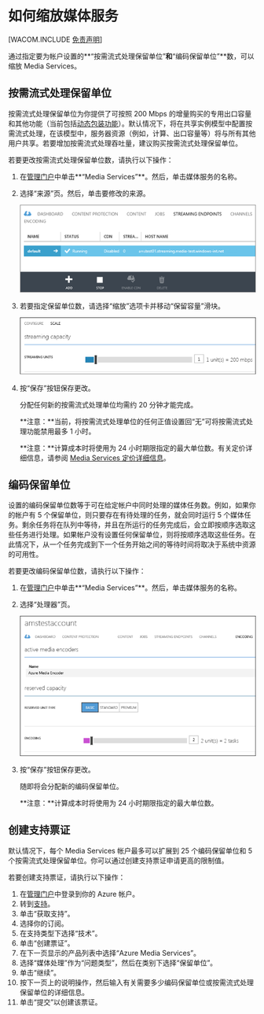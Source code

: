 <properties linkid="manage-services-mediaservices-scale-media-service" urlDisplayName="How to scale" pageTitle="How to Scale a media service | Azure Documentation" metaKeywords="" description="Learn how to scale Media Services by specifying the number of On-Demand Streaming Reserved Units and Encoding Reserved Units that you would like your account to be provisioned with." metaCanonical="" services="media-services" documentationCenter="" title="How to Scale a Media Service" authors="migree" solutions="" manager="" editor="" />
<tags ms.service="media-services"
    ms.date="02/20/2015"
    wacn.date="04/11/2015"
    />

如何缩放媒体服务
================

[WACOM.INCLUDE [免责声明](../includes/disclaimer.md)]

通过指定要为帐户设置的**“按需流式处理保留单位”**和**“编码保留单位”**数，可以缩放 Media Services。

按需流式处理保留单位
--------------------

按需流式处理保留单位为你提供了可按照 200 Mbps 的增量购买的专用出口容量和其他功能（当前包括[动态包装功能](https://msdn.microsoft.com/zh-CN/library/jj889436.aspx)）。默认情况下，将在共享实例模型中配置按需流式处理，在该模型中，服务器资源（例如，计算、出口容量等）将与所有其他用户共享。若要增加按需流式处理吞吐量，建议购买按需流式处理保留单位。

若要更改按需流式处理保留单位数，请执行以下操作：

1.  在[管理门户](https://manage.windowsazure.cn)中单击**“Media Services”**。然后，单击媒体服务的名称。

2.  选择“来源”页。然后，单击要修改的来源。

    ![“来源”页](./media/media-services-how-to-scale/media-services-origin-page.png)

3.  若要指定保留单位数，请选择“缩放”选项卡并移动“保留容量”滑块。

    ![“缩放”页](./media/media-services-how-to-scale/media-services-origin-scale.png)

4.  按“保存”按钮保存更改。

    分配任何新的按需流式处理单位均需约 20 分钟才能完成。

    **注意：**当前，将按需流式处理单位的任何正值设置回“无”可将按需流式处理功能禁用最多 1 小时。

    **注意：**计算成本时将使用为 24 小时期限指定的最大单位数。有关定价详细信息，请参阅 [Media Services 定价详细信息](/pricing/details/#header-9)。

编码保留单位
------------

设置的编码保留单位数等于可在给定帐户中同时处理的媒体任务数。例如，如果你的帐户有 5 个保留单位，则只要存在有待处理的任务，就会同时运行 5 个媒体任务。剩余任务将在队列中等待，并且在所运行的任务完成后，会立即按顺序选取这些任务进行处理。如果帐户没有设置任何保留单位，则将按顺序选取这些任务。在此情况下，从一个任务完成到下一个任务开始之间的等待时间将取决于系统中资源的可用性。

若要更改编码保留单位数，请执行以下操作：

1.  在[管理门户](https://manage.windowsazure.cn)中单击**“Media Services”**。然后，单击媒体服务的名称。

2.  选择“处理器”页。

    ![“处理器”页](./media/media-services-how-to-scale/media-services-encoding-scale.png)

3.  按“保存”按钮保存更改。

    随即将会分配新的编码保留单位。

    **注意：**计算成本时将使用为 24 小时期限指定的最大单位数。

创建支持票证
------------

默认情况下，每个 Media Services 帐户最多可以扩展到 25 个编码保留单位和 5 个按需流式处理保留单位。你可以通过创建支持票证申请更高的限制值。

若要创建支持票证，请执行以下操作：

1.  在[管理门户](http://manage.windowsazure.cn)中登录到你的 Azure 帐户。
2.  转到[支持](http://www.windowsazure.cn/zh-cn/support/contact)。
3.  单击“获取支持”。
4.  选择你的订阅。
5.  在支持类型下选择“技术”。
6.  单击“创建票证”。
7.  在下一页显示的产品列表中选择“Azure Media Services”。
8.  选择“媒体处理”作为“问题类型”，然后在类别下选择“保留单位”。
9.  单击“继续”。
10. 按下一页上的说明操作，然后输入有关需要多少编码保留单位或按需流式处理保留单位的详细信息。
11. 单击“提交”以创建该票证。

